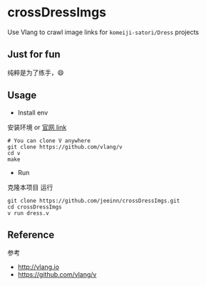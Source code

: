 # crossDressImgs
Use Vlang to crawl image links for `komeiji-satori/Dress` projects

## Just for fun
纯粹是为了练手，😄

## Usage

* Install env

安装环境 or [官网 link](https://github.com/vlang/v)
```vlang
# You can clone V anywhere
git clone https://github.com/vlang/v
cd v
make
```

* Run 

克隆本项目 运行
```vlang
git clone https://github.com/jeeinn/crossDressImgs.git
cd crossDressImgs
v run dress.v
```

## Reference

参考
* http://vlang.io
* https://github.com/vlang/v


